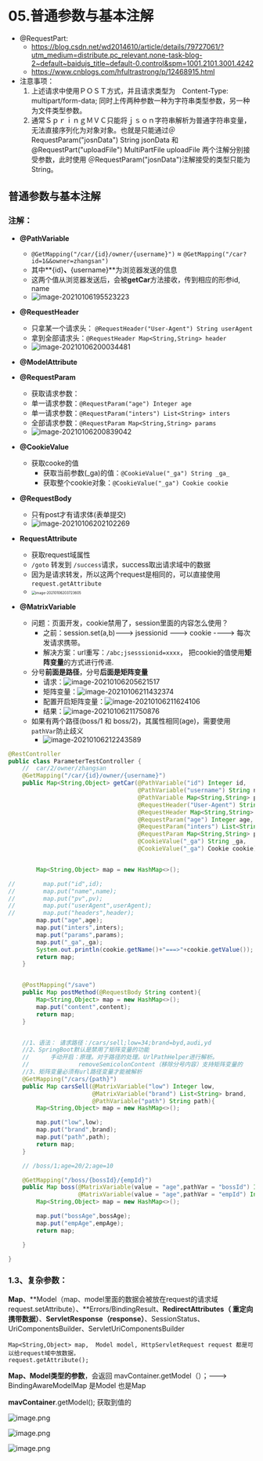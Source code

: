 # 05.普通参数与基本注解

- @RequestPart: 
  - https://blog.csdn.net/wd2014610/article/details/79727061/?utm_medium=distribute.pc_relevant.none-task-blog-2~default~baidujs_title~default-0.control&spm=1001.2101.3001.4242
  - https://www.cnblogs.com/hfultrastrong/p/12468915.html
- 注意事项：
  1. 上述请求中使用ＰＯＳＴ方式，并且请求类型为　Content-Type: multipart/form-data; 同时上传两种参数一种为字符串类型参数，另一种为文件类型参数。
  2. 通常ＳｐｒｉｎｇＭＶＣ只能将ｊｓｏｎ字符串解析为普通字符串变量，无法直接序列化为对象对象。也就是只能通过＠RequestParam("josnData") String jsonData 和 @RequestPart("uploadFile") MultiPartFile uploadFile 两个注解分别接受参数，此时使用 ＠RequestParam("josnData")注解接受的类型只能为String。

## 普通参数与基本注解

### 注解：

* **@PathVariable**
  * `@GetMapping("/car/{id}/owner/{username}")` ≈ `@GetMapping("/car?id=1&&owner=zhangsan")`
  * 其中**{id}**、**{username}**为浏览器发送的信息
  * 这两个值从浏览器发送后，会被**getCar**方法接收，传到相应的形参id, name
  * ![image-20210106195523223](https://raw.githubusercontent.com/TWDH/Leetcode-From-Zero/pictures/img/image-20210106195523223.png)
  
* **@RequestHeader**
  * 只拿某一个请求头： `@RequestHeader("User-Agent") String userAgent`
  * 拿到全部请求头：`@RequestHeader Map<String,String> header`
  * ![image-20210106200034481](https://raw.githubusercontent.com/TWDH/Leetcode-From-Zero/pictures/img/image-20210106200034481.png)
* **@ModelAttribute**
* **@RequestParam**
  *  获取请求参数：
    * 单一请求参数：`@RequestParam("age") Integer age`
    * 单一请求参数：`@RequestParam("inters") List<String> inters`
    * 全部请求参数：`@RequestParam Map<String,String> params`
  *  ![image-20210106200839042](https://raw.githubusercontent.com/TWDH/Leetcode-From-Zero/pictures/img/image-20210106200839042.png)
  
* **@CookieValue**
  * 获取cooke的值
    * 获取当前参数(_ga)的值：`@CookieValue("_ga") String _ga_`
    * 获取整个cookie对象：`@CookieValue("_ga") Cookie cookie`
* **@RequestBody**
  * 只有post才有请求体(表单提交)
  * ![image-20210106202102269](https://raw.githubusercontent.com/TWDH/Leetcode-From-Zero/pictures/img/image-20210106202102269.png)
  
* **RequestAttribute**
  * 获取request域属性
  * `/goto` 转发到 `/success`请求，success取出请求域中的数据
  * 因为是请求转发，所以这两个request是相同的，可以直接使用`request.getAttribute`
  * <img src="https://raw.githubusercontent.com/TWDH/Leetcode-From-Zero/pictures/img/image-20210106203723605.png" alt="image-20210106203723605" style="zoom:50%;" />
* **@MatrixVariable**
  * 问题：页面开发，cookie禁用了，session里面的内容怎么使用？
    * 之前：session.set(a,b)---> jsessionid ---> cookie ----> 每次发请求携带。
    * 解决方案：url重写：`/abc;jsesssionid=xxxx`， 把cookie的值使用**矩阵变量**的方式进行传递.
  * 分号**前面是路径**，分号**后面是矩阵变量**
    * 请求：![image-20210106205621517](https://raw.githubusercontent.com/TWDH/Leetcode-From-Zero/pictures/img/image-20210106205621517.png)
    * 矩阵变量：![image-20210106211432374](https://raw.githubusercontent.com/TWDH/Leetcode-From-Zero/pictures/img/image-20210106211432374.png)
    * 配置开启矩阵变量：![image-20210106211624106](https://raw.githubusercontent.com/TWDH/Leetcode-From-Zero/pictures/img/image-20210106211624106.png)
    * 结果：![image-20210106211750876](https://raw.githubusercontent.com/TWDH/Leetcode-From-Zero/pictures/img/image-20210106211750876.png)
  * 如果有两个路径(boss/1 和 boss/2)，其属性相同(age)，需要使用`pathVar`防止歧义
    * ![image-20210106212243589](https://raw.githubusercontent.com/TWDH/Leetcode-From-Zero/pictures/img/image-20210106212243589.png)

```java
@RestController
public class ParameterTestController {
    //  car/2/owner/zhangsan
    @GetMapping("/car/{id}/owner/{username}")
    public Map<String,Object> getCar(@PathVariable("id") Integer id,
                                     @PathVariable("username") String name,
                                     @PathVariable Map<String,String> pv,
                                     @RequestHeader("User-Agent") String userAgent,
                                     @RequestHeader Map<String,String> header,
                                     @RequestParam("age") Integer age,
                                     @RequestParam("inters") List<String> inters,
                                     @RequestParam Map<String,String> params,
                                     @CookieValue("_ga") String _ga,
                                     @CookieValue("_ga") Cookie cookie){


        Map<String,Object> map = new HashMap<>();

//        map.put("id",id);
//        map.put("name",name);
//        map.put("pv",pv);
//        map.put("userAgent",userAgent);
//        map.put("headers",header);
        map.put("age",age);
        map.put("inters",inters);
        map.put("params",params);
        map.put("_ga",_ga);
        System.out.println(cookie.getName()+"===>"+cookie.getValue());
        return map;
    }


    @PostMapping("/save")
    public Map postMethod(@RequestBody String content){
        Map<String,Object> map = new HashMap<>();
        map.put("content",content);
        return map;
    }


    //1、语法： 请求路径：/cars/sell;low=34;brand=byd,audi,yd
    //2、SpringBoot默认是禁用了矩阵变量的功能
    //      手动开启：原理。对于路径的处理。UrlPathHelper进行解析。
    //              removeSemicolonContent（移除分号内容）支持矩阵变量的
    //3、矩阵变量必须有url路径变量才能被解析
    @GetMapping("/cars/{path}")
    public Map carsSell(@MatrixVariable("low") Integer low,
                        @MatrixVariable("brand") List<String> brand,
                        @PathVariable("path") String path){
        Map<String,Object> map = new HashMap<>();

        map.put("low",low);
        map.put("brand",brand);
        map.put("path",path);
        return map;
    }

    // /boss/1;age=20/2;age=10

    @GetMapping("/boss/{bossId}/{empId}")
    public Map boss(@MatrixVariable(value = "age",pathVar = "bossId") Integer bossAge,
                    @MatrixVariable(value = "age",pathVar = "empId") Integer empAge){
        Map<String,Object> map = new HashMap<>();

        map.put("bossAge",bossAge);
        map.put("empAge",empAge);
        return map;

    }

}
```

### 1.3、复杂参数：

**Map**、**Model（map、model里面的数据会被放在request的请求域  request.setAttribute）、**Errors/BindingResult、**RedirectAttributes（ 重定向携带数据）**、**ServletResponse（response）**、SessionStatus、UriComponentsBuilder、ServletUriComponentsBuilder

```
Map<String,Object> map,  Model model, HttpServletRequest request 都是可以给request域中放数据，
request.getAttribute();
```

**Map、Model类型的参数**，会返回 mavContainer.getModel（）；---> BindingAwareModelMap 是Model 也是Map

**mavContainer**.getModel(); 获取到值的

![image.png](https://cdn.nlark.com/yuque/0/2020/png/1354552/1603271442869-63b4c3c7-c721-4074-987d-cbe5999273ae.png)

![image.png](https://cdn.nlark.com/yuque/0/2020/png/1354552/1603271678813-d8e1a1e5-94fa-412c-a7f1-6f27174fd127.png)

![image.png](https://cdn.nlark.com/yuque/0/2020/png/1354552/1603271813894-037be041-92a5-49af-a49c-c350b3dd587a.png)